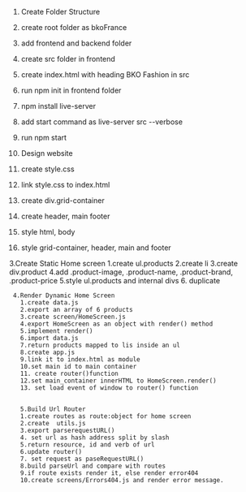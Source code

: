 1. Create Folder Structure
  1. create root folder as bkoFrance
  2. add frontend and backend folder
  3. create src folder in frontend
  4. create index.html with heading BKO Fashion in src
  5. run npm init in frontend folder
  6. npm install live-server
  7. add start command as live-server src --verbose
  8. run npm start 

2. Design website
  1. create style.css
  2. link style.css to index.html
  3. create div.grid-container
  4. create header, main footer
  5. style html, body
  6. style grid-container, header, main and footer

  3.Create Static Home screen
     1.create ul.products
     2.create li
     3.create div.product
     4.add .product-image, .product-name, .product-brand, .product-price
     5.style ul.products and internal divs
     6. duplicate 


     4.Render Dynamic Home Screen
       1.create data.js
       2.export an array of 6 products
       3.create screen/HomeScreen.js
       4.export HomeScreen as an object with render() method
       5.implement render()
       6.import data.js
       7.return products mapped to lis inside an ul 
       8.create app.js
       9.link it to index.html as module
       10.set main id to main container
       11. create router()function
       12.set main_container innerHTML to HomeScreen.render()
       13. set load event of window to router() function


       5.Build Url Router
       1.create routes as route:object for home screen 
       2.create  utils.js
       3.export parserequestURL()
       4. set url as hash address split by slash
       5.return resource, id and verb of url
       6.update router()
       7. set request as paseRequestURL()
       8.build parseUrl and compare with routes 
       9.if route exists render it, else render error404
       10.create screens/Errors404.js and render error message.